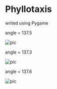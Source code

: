# Phyllotaxis

writed using Pygame

angle = 137.5

![pic](https://pp.userapi.com/c848520/v848520638/25ebb/GFe49TSPZRs.jpg)

angle = 137.3

![pic](https://pp.userapi.com/c848520/v848520638/25ec4/a1fTOxgbUY4.jpg)

angle = 137.6

![pic](https://pp.userapi.com/c848520/v848520638/25ed5/BEmeB8lTqE4.jpg)
